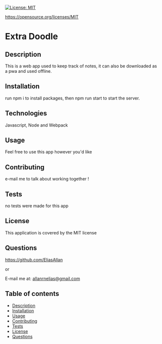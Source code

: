 [![License: MIT](https://img.shields.io/badge/License-MIT-yellow.svg)](https://opensource.org/licenses/MIT)

https://opensource.org/licenses/MIT

# Extra Doodle

## Description 
This is a web app used to keep track of notes, it can also be downloaded as a pwa and used offline.

## Installation  
run npm i to install packages, then npm run start to start the server. 

## Technologies  
Javascript, Node and Webpack

## Usage  
Feel free to use this app however you'd like

## Contributing 
e-mail me to talk about working together !

## Tests
no tests were made for this app

## License
This application is covered by the MIT license

## Questions
https://github.com/EliasAllan

or

E-mail me at: allanrnelias@gmail.com

## Table of contents
- [Description](#description)
- [Installation](#installation)
- [Usage](#usage)
- [Contributing](#contributing)
- [Tests](#tests)
- [License](#license)
- [Questions](#questions)
